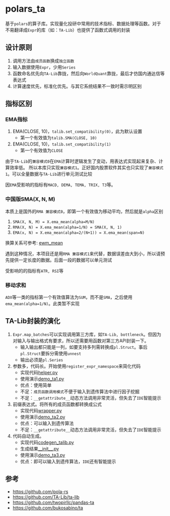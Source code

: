 # polars_ta

基于`polars`的算子库。实现量化投研中常用的技术指标、数据处理等函数。对于不易翻译成`Expr`的库（如：`TA-Lib`）也提供了函数式调用的封装

## 设计原则

1. 调用方法由`成员函数`换成`独立函数`
2. 输入数据使用`Expr`，少用`Series`
3. 函数命名优先向`TA-Lib`靠拢，然后向`WorldQuant`靠拢，最后才仿国内通达信等表达式
4. 计算速度优先，标准化优先。与其它系统结果不一致时需示明区别

## 指标区别

### EMA指标

1. EMA(CLOSE, 10)，`talib.set_compatibility(0)`，此为默认设置
    - 第一个有效值为`talib.SMA(CLOSE, 10)`
2. EMA(CLOSE, 10)，`talib.set_compatibility(1)`
    - 第一个有效值为`CLOSE`

由于`TA-Lib`的`兼容模式0`在`EMA`计算时逻辑发生了变动，用表达式实现起来复杂、计算效率低。
所以本库只实现`兼容模式1`。正好国内股票软件其实也只实现了`兼容模式1`。可以全量数据与`TA-Lib`进行单元测试比较

因`EMA`受影响的指标有`MACD, DEMA, TEMA, TRIX, T3`等。

### 中国版SMA(X, N, M)

本质上是国外的`RMA 兼容模式0`，即第一个有效值为移动平均，然后就是`alpha`区别

1. `SMA(X, N, M) = X.ema_mean(alpha=M/N)`
2. `RMA(X, N) = X.ema_mean(alpha=1/N) = SMA(X, N, 1)`
3. `EMA(x, N) = X.ema_mean(alpha=2/(N+1)) = X.ema_mean(span=N)`

换算关系可参考: [ewm_mean](https://pola-rs.github.io/polars/py-polars/html/reference/expressions/api/polars.Expr.ewm_mean.html#polars.Expr.ewm_mean)

遇到这种情况，本项目还是用`RMA 兼容模式1`来代替，数据误差由大到小，所以请预先提供一定长度的数据。后面一段的数据可以单元测试

受影响的的指标有`ATR, RSI`等

### 移动求和

`ADX`等一类的指标第一个有效值算法为`SUM`，而不是`SMA`，之后使用`ema_mean(alpha=1/N)`。此类暂不实现

## TA-Lib封装的演化

1. `Expr.map_batches`可以实现调用第三方库，如`TA-Lib, bottleneck`。但因为对输入与输出格式有要求，所以还需要用函数对第三方API封装一下。
    - 输入输出都只能是一列，如要支持多列需转换成`pl.Struct`。事后`pl.Struct`要拆分需使用`unnest`
    - 输出必须是`pl.Series`
2. 参数多，代码长。开始使用`register_expr_namespace`来简化代码
    - 实现代码[helper.py](polars_ta/utils/helper.py)
    - 使用演示[demo_ta1.py](examples/demo_ta1.py)
    - 优点：使用简单
    - 不足：`成员函数调用模式`不便于输入到遗传算法中进行因子挖掘
    - 不足：`__getattribute__`动态方法调用非常灵活，但失去了`IDE`智能提示
3. 前缀表达式。将所有的成员函数都转换成公式
    - 实现代码[wrapper.py](polars_ta/utils/wrapper.py)
    - 使用演示[demo_ta2.py](examples/demo_ta2.py)
    - 优点：可以输入到遗传算法
    - 不足：`__getattribute__`动态方法调用非常灵活，但失去了`IDE`智能提示
4. 代码自动生成。
    - 实现代码[codegen_talib.py](tools/codegen_talib.py)
    - 生成结果[\_\_init\_\_.py](polars_ta/talib/__init__.py)
    - 使用演示[demo_ta3.py](examples/demo_ta3.py)
    - 优点：即可以输入到遗传算法，`IDE`还有智能提示

## 参考

- https://github.com/pola-rs
- https://github.com/TA-Lib/ta-lib
- https://github.com/twopirllc/pandas-ta
- https://github.com/bukosabino/ta

